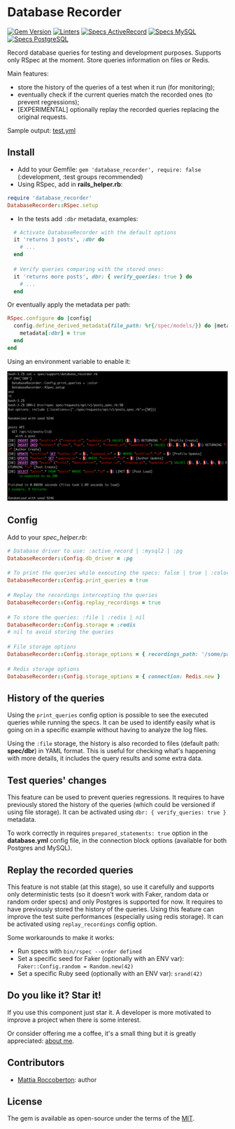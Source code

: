 # Database Recorder
[![Gem Version](https://badge.fury.io/rb/database_recorder.svg)](https://badge.fury.io/rb/database_recorder)
[![Linters](https://github.com/blocknotes/database_recorder/actions/workflows/linters.yml/badge.svg)](https://github.com/blocknotes/database_recorder/actions/workflows/linters.yml)
[![Specs ActiveRecord](https://github.com/blocknotes/database_recorder/actions/workflows/specs_active_record.yml/badge.svg)](https://github.com/blocknotes/database_recorder/actions/workflows/specs_active_record.yml)
[![Specs MySQL](https://github.com/blocknotes/database_recorder/actions/workflows/specs_mysql.yml/badge.svg)](https://github.com/blocknotes/database_recorder/actions/workflows/specs_mysql.yml)
[![Specs PostgreSQL](https://github.com/blocknotes/database_recorder/actions/workflows/specs_postgres.yml/badge.svg)](https://github.com/blocknotes/database_recorder/actions/workflows/specs_postgres.yml)

Record database queries for testing and development purposes.
Supports only RSpec at the moment. Store queries information on files or Redis.

Main features:
- store the history of the queries of a test when it run (for monitoring);
- eventually check if the current queries match the recorded ones (to prevent regressions);
- [EXPERIMENTAL] optionally replay the recorded queries replacing the original requests.

Sample output: [test.yml](extra/sample.yml)

## Install

- Add to your Gemfile: `gem 'database_recorder', require: false` (:development, :test groups recommended)
- Using RSpec, add in **rails_helper.rb**:

```rb
require 'database_recorder'
DatabaseRecorder::RSpec.setup
```

- In the tests add `:dbr` metadata, examples:

```rb
  # Activate DatabaseRecorder with the default options
  it 'returns 3 posts', :dbr do
    # ...
  end

  # Verify queries comparing with the stored ones:
  it 'returns more posts', dbr: { verify_queries: true } do
    # ...
  end
```

Or eventually apply the metadata per path:

```rb
RSpec.configure do |config|
  config.define_derived_metadata(file_path: %r{/spec/models/}) do |metadata|
    metadata[:dbr] = true
  end
end
```

Using an environment variable to enable it:

![image1](extra/image1.png)

## Config

Add to your _spec_helper.rb_:

```rb
# Database driver to use: :active_record | :mysql2 | :pg
DatabaseRecorder::Config.db_driver = :pg

# To print the queries while executing the specs: false | true | :color
DatabaseRecorder::Config.print_queries = true

# Replay the recordings intercepting the queries
DatabaseRecorder::Config.replay_recordings = true

# To store the queries: :file | :redis | nil
DatabaseRecorder::Config.storage = :redis
# nil to avoid storing the queries

# File storage options
DatabaseRecorder::Config.storage_options = { recordings_path: '/some/path' }

# Redis storage options
DatabaseRecorder::Config.storage_options = { connection: Redis.new }
```

## History of the queries

Using the `print_queries` config option is possible to see the executed queries while running the specs. It can be used to identify easily what is going on in a specific example without having to analyze the log files.

Using the `:file` storage, the history is also recorded to files (default path: **spec/dbr**) in YAML format. This is useful for checking what's happening with more details, it includes the query results and some extra data.

## Test queries' changes

This feature can be used to prevent queries regressions.
It requires to have previously stored the history of the queries (which could be versioned if using file storage).
It can be activated using `dbr: { verify_queries: true }` metadata.

To work correctly in requires `prepared_statements: true` option in the **database.yml** config file, in the connection block options (available for both Postgres and MySQL).

## Replay the recorded queries

This feature is not stable (at this stage), so use it carefully and supports only deterministic tests (so it doesn't work with Faker, random data or random order specs) and only Postgres is supported for now.
It requires to have previously stored the history of the queries.
Using this feature can improve the test suite performances (especially using redis storage).
It can be activated using `replay_recordings` config option.

Some workarounds to make it works:
- Run specs with `bin/rspec --order defined`
- Set a specific seed for Faker (optionally with an ENV var): `Faker::Config.random = Random.new(42)`
- Set a specific Ruby seed (optionally with an ENV var): `srand(42)`

## Do you like it? Star it!

If you use this component just star it. A developer is more motivated to improve a project when there is some interest.

Or consider offering me a coffee, it's a small thing but it is greatly appreciated: [about me](https://www.blocknot.es/about-me).

## Contributors

- [Mattia Roccoberton](https://blocknot.es): author

## License

The gem is available as open-source under the terms of the [MIT](MIT-LICENSE).
